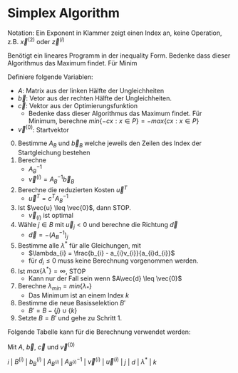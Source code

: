 # Simplex Algorithm

Notation: Ein Exponent in Klammer zeigt einen Index an, keine Operation, z.B. $\vec{x}^{(2)}$ oder $\vec{z}^{(i)}$

Benötigt ein lineares Programm in der inequality Form. Bedenke dass dieser Algorithmus das Maximum findet. Für Minim

Definiere folgende Variablen:
- $A$: Matrix aus der linken Hälfte der Ungleichheiten
- $\vec{b}$: Vetor aus der rechten Hälfte der Ungleichheiten.
- $\vec{c}$: Vektor aus der Optimierungsfunktion
  -  Bedenke dass dieser Algorithmus das Maximum findet. Für Minimum, berechne $min\{-cx:x\in P\}=-max\{cx:x\in P\}$
- $\vec{v}^{(0)}$: Startvektor

0. Bestimme $A_{B}$ und $\vec{b}_{B}$ welche jeweils den Zeilen des Index der Startgleichung bestehen
1. Berechne
   - $A_{B}^{-1}$
   - $\vec{v}^{(i)}=A_{B}^{-1}\vec{b}_{B}$
2. Berechne die reduzierten Kosten $\vec{u}^{T}$
   - $\vec{u}^{T}=c^{T}A_{B}^{-1}$
3. Ist $\vec{u} \leq \vec{0}$, dann STOP.
   - $\vec{v}_{(i)}$ ist optimal
4. Wähle $j \in B$ mit $\vec{u}_{j} < 0$ und berechne die Richtung $\vec{d}$
   - $\vec{d} = -(A_{B}^{-1})_{j}$
5. Bestimme alle $\lambda^{*}$ für alle Gleichungen, mit
   - $\lambda_{i} = \frac{b_{i} - a_{i}v_{i}}{a_{i}d_{i}}$
   - für $d_{i} \leq 0$ muss keine Berechnung vorgenommen werden.
6. Ist $max\{\lambda^{*}\} = \infty$, STOP
   - Kann nur der Fall sein wenn $A\vec{d} \leq \vec{0}$
7. Berechne $\lambda_{min} = min\{\lambda_{*}\}$
   - Das Minimum ist an einem Index $k$
8. Bestimme die neue Basisselektion $B'$
   - $B' = B - \{j\} \cup \{k\}$
9. Setzte $B = B'$ und gehe zu Schritt 1.

Folgende Tabelle kann für die Berechnung verwendet werden:

Mit $A$, $\vec{b}$, $\vec{c}$ und $\vec{v}^{(0)}$

$i$ | $B^{(i)}$ | $b_{B}^{(i)}$ | $A_{B^{(i)}}$ | $A_{B^{(i)}}^{-1}$ | $\vec{v}^{(i)}$ | $\vec{u}^{(i)}$ | $j$ | $d$ | $\lambda^{*}$ | $k$